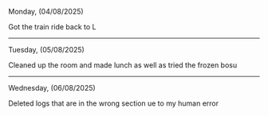 Monday, (04/08/2025)

Got the train ride back to L

-----------------------------------------------------------------------------------------------------------------------------------------------------------------------------
Tuesday, (05/08/2025)  

 Cleaned up the room and made lunch as well as tried the frozen bosu

-----------------------------------------------------------------------------------------------------------------------------------------------------------------------------
Wednesday, (06/08/2025)  

Deleted logs that are in the wrong section ue to my human error
